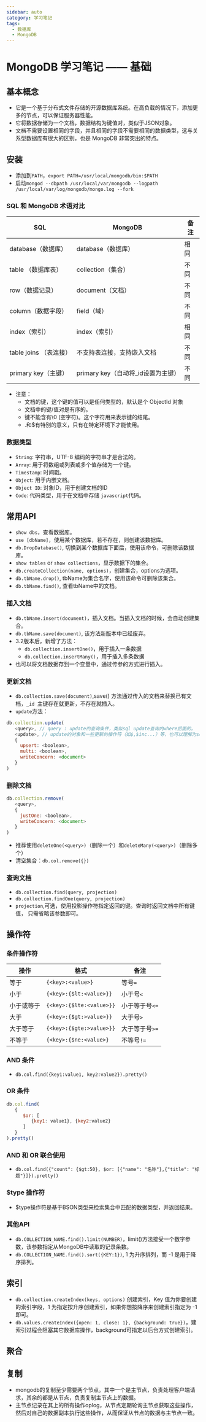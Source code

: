 ```yaml
---
sidebar: auto
category: 学习笔记
tags:
  - 数据库
  - MongoDB
---
```


# MongoDB 学习笔记 —— 基础

## 基本概念
* 它是一个基于分布式文件存储的开源数据库系统。在高负载的情况下，添加更多的节点，可以保证服务器性能。
* 它将数据存储为一个文档，数据结构为键值对，类似于JSON对象。
* 文档不需要设置相同的字段，并且相同的字段不需要相同的数据类型，这与关系型数据库有很大的区别，也是 MongoDB 非常突出的特点。

## 安装
* 添加到`PATH`，`export PATH=/usr/local/mongodb/bin:$PATH`
* 启动`mongod --dbpath /usr/local/var/mongodb --logpath /usr/local/var/log/mongodb/mongo.log --fork`

### SQL 和 MongoDB 术语对比
| SQL         | MongoDB     | 备注         |
| ----------- | ----------- | ----------- |
| database（数据库）| database（数据库）| 相同   |
| table （数据库表）| collection（集合）| 不同  |
| row（数据记录）| document（文档）| 不同  |
| column（数据字段）| field（域）| 不同  |
| index（索引）| index（索引）| 相同  |
| table joins （表连接）| 不支持表连接，支持嵌入文档 | 不同  |
| primary key（主键） | primary key（自动将_id设置为主键）| 不同  |

* 注意：
  - 文档的键，这个键的值可以是任何类型的，默认是个 ObjectId 对象
  - 文档中的键/值对是有序的。
  - 键不能含有\0 (空字符)。这个字符用来表示键的结尾。
  - .和$有特别的意义，只有在特定环境下才能使用。

### 数据类型
* `String`: 字符串，UTF-8 编码的字符串才是合法的。
* `Array`: 用于将数组或列表或多个值存储为一个键。
* `Timestamp`: 时间戳。
* `Object`: 用于内嵌文档。
* `Object ID`: 对象ID，用于创建文档的ID
* `Code`: 代码类型，用于在文档中存储 `javascript`代码。

## 常用API
* `show dbs`，查看数据库。
* `use [dbName]`，使用某个数据库，若不存在，则创建该数据库。
* `db.DropDatabase()`, 切换到某个数据库下面后，使用该命令，可删除该数据库。
* `show tables` or `show collections`，显示数据下的集合。
* `db.createCollection(name, options)`，创建集合，options为选项。 
* `db.tbName.drop()`, tbName为集合名字，使用该命令可删除该集合。
* `db.tbName.find()`, 查看tbName中的文档。 

### 插入文档
* `db.tbName.insert(document)`，插入文档。当插入文档的时候，会自动创建集合。
* `db.tbName.save(document)`, 该方法新版本中已经废弃。
* 3.2版本后，新增了方法：
  - `db.collection.insertOne()`，用于插入一条数据
  - `db.collection.insertMany()`，用于插入多条数据
* 也可以将文档数据存到一个变量中，通过传参的方式进行插入。

### 更新文档
* `db.collection.save(document)`,save() 方法通过传入的文档来替换已有文档，`_id `主键存在就更新，不存在就插入。
* `update`方法：
```js
db.collection.update(
   <query>, // query : update的查询条件，类似sql update查询内where后面的。
   <update>, // update的对象和一些更新的操作符（如$,$inc...）等，也可以理解为sql update查询内set后面的
   {
     upsert: <boolean>,
     multi: <boolean>,
     writeConcern: <document>
   }
)
```

### 删除文档
```js
db.collection.remove(
   <query>,
   {
     justOne: <boolean>,
     writeConcern: <document>
   }
)
```
* 推荐使用`deleteOne(<query>)`（删除一个）和`deleteMany(<query>)`（删除多个）
* 清空集合：`db.col.remove({})`

### 查询文档
* `db.collection.find(query, projection)`
* `db.collection.findOne(query, projection)`
* `projection`,可选，使用投影操作符指定返回的键。查询时返回文档中所有键值， 只需省略该参数即可。

## 操作符

### 条件操作符
| 操作         | 格式     | 备注         |
| ----------- | ----------- | ----------- |
| 等于| `{<key>:<value>}`|  等号`=`  |
| 小于|`{<key>:{$lt:<value>}}`| 小于号`<`  |
| 小于或等于|`{<key>:{$lte:<value>}}`| 小于等于号`<=`  |
| 大于|`{<key>:{$gt:>value>}}`| 大于号`>`  |
| 大于等于|`{<key>:{$gte:>value>}}`| 大于等于号`>=`  |
| 不等于| `{<key>:{$ne:<value>}`|  不等号`!=`  |

### AND 条件
* `db.col.find({key1:value1, key2:value2}).pretty()`

### OR 条件
```js
db.col.find(
   {
      $or: [
         {key1: value1}, {key2:value2}
      ]
   }
).pretty()
```

### AND 和 OR 联合使用
* `db.col.find({"count": {$gt:50}, $or: [{"name": "名称"},{"title": "标题"}]}).pretty()`

### $type 操作符
* $type操作符是基于BSON类型来检索集合中匹配的数据类型，并返回结果。

### 其他API
* `db.COLLECTION_NAME.find().limit(NUMBER)`，limit()方法接受一个数字参数，该参数指定从MongoDB中读取的记录条数。
* `db.COLLECTION_NAME.find().sort({KEY:1})`, 1 为升序排列，而 -1 是用于降序排列。

## 索引
* `db.collection.createIndex(keys, options)` 创建索引，Key 值为你要创建的索引字段，1 为指定按升序创建索引，如果你想按降序来创建索引指定为 -1 即可。
* `db.values.createIndex({open: 1, close: 1}, {background: true})`，建索引过程会阻塞其它数据库操作，background可指定以后台方式创建索引。

## 聚合

## 复制
* mongodb的复制至少需要两个节点。其中一个是主节点，负责处理客户端请求，其余的都是从节点，负责复制主节点上的数据。
* 主节点记录在其上的所有操作oplog，从节点定期轮询主节点获取这些操作，然后对自己的数据副本执行这些操作，从而保证从节点的数据与主节点一致。









